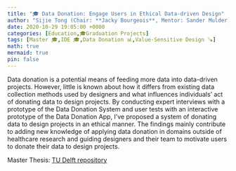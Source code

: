```yaml
---
title: "🎓 Data Donation: Engage Users in Ethical Data-driven Design"
author: "Sijie Tong (Chair: **Jacky Bourgeois**, Mentor: Sander Mulder)"
date: 2020-10-29 19:05:00 +0000
categories: [Education,🎓Graduation Projects]
tags: [Master 🎓,IDE 🎓,Data Donation 📊,Value-Sensitive Design 🪚]
math: true
mermaid: true
pin: false
---
```


Data donation is a potential means of feeding more data into data-driven projects. However, little is known about how it differs from existing data collection methods used by designers and what influences individuals’ act of donating data to design projects. By conducting expert interviews with a prototype of the Data Donation System and user tests with an interactive prototype of the Data Donation App, I’ve proposed a system of donating data to design projects in an ethical manner. The findings mainly contribute to adding new knowledge of applying data donation in domains outside of healthcare research and guiding designers and their team to motivate users to donate their data to design projects.

Master Thesis: [TU Delft repository](https://repository.tudelft.nl/islandora/object/uuid%3A0609ec96-458c-4689-81bf-0612134af88a?collection=education)